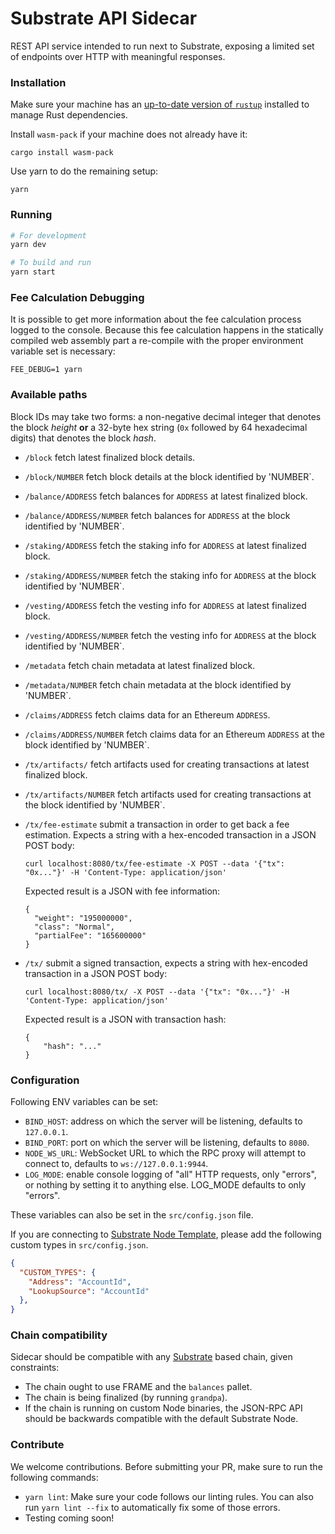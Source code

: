 # Substrate API Sidecar

REST API service intended to run next to Substrate, exposing a limited set of endpoints over HTTP
with meaningful responses.

### Installation

Make sure your machine has an
[up-to-date version of `rustup`](https://www.rust-lang.org/tools/install) installed to manage Rust
dependencies.

Install `wasm-pack` if your machine does not already have it:

```
cargo install wasm-pack
```

Use yarn to do the remaining setup:

```
yarn
```

### Running

```bash
# For development
yarn dev

# To build and run
yarn start
```

### Fee Calculation Debugging

It is possible to get more information about the fee calculation process logged to
the console. Because this fee calculation happens in the statically compiled web assembly part
a re-compile with the proper environment variable set is necessary:

```
FEE_DEBUG=1 yarn
```

### Available paths

Block IDs may take two forms: a non-negative decimal integer that denotes the block _height_ **or**
a 32-byte hex string (`0x` followed by 64 hexadecimal digits) that denotes the block _hash_.

- `/block` fetch latest finalized block details.

- `/block/NUMBER` fetch block details at the block identified by 'NUMBER`.

- `/balance/ADDRESS` fetch balances for `ADDRESS` at latest finalized block.

- `/balance/ADDRESS/NUMBER` fetch balances for `ADDRESS` at the block identified by 'NUMBER`.

- `/staking/ADDRESS` fetch the staking info for `ADDRESS` at latest finalized block.

- `/staking/ADDRESS/NUMBER` fetch the staking info for `ADDRESS` at the block identified by 'NUMBER`.

- `/vesting/ADDRESS` fetch the vesting info for `ADDRESS` at latest finalized block.

- `/vesting/ADDRESS/NUMBER` fetch the vesting info for `ADDRESS` at the block identified by 'NUMBER`.

- `/metadata` fetch chain metadata at latest finalized block.

- `/metadata/NUMBER` fetch chain metadata at the block identified by 'NUMBER`.

- `/claims/ADDRESS` fetch claims data for an Ethereum `ADDRESS`.

- `/claims/ADDRESS/NUMBER` fetch claims data for an Ethereum `ADDRESS` at the block identified by 'NUMBER`.

- `/tx/artifacts/` fetch artifacts used for creating transactions at latest finalized block.

- `/tx/artifacts/NUMBER` fetch artifacts used for creating transactions at the block identified by 'NUMBER`.

- `/tx/fee-estimate` submit a transaction in order to get back a fee estimation. Expects a string
  with a hex-encoded transaction in a JSON POST body:
  ```
  curl localhost:8080/tx/fee-estimate -X POST --data '{"tx": "0x..."}' -H 'Content-Type: application/json'
  ```
  Expected result is a JSON with fee information:
  ```
  {
    "weight": "195000000",
    "class": "Normal",
    "partialFee": "165600000"
  }
  ```

- `/tx/` submit a signed transaction, expects a string with hex-encoded transaction in a JSON POST
  body:
  ```
  curl localhost:8080/tx/ -X POST --data '{"tx": "0x..."}' -H 'Content-Type: application/json'
  ```
  Expected result is a JSON with transaction hash:
  ```
  {
      "hash": "..."
  }
  ```

### Configuration

Following ENV variables can be set:

- `BIND_HOST`: address on which the server will be listening, defaults to `127.0.0.1`.
- `BIND_PORT`: port on which the server will be listening, defaults to `8080`.
- `NODE_WS_URL`: WebSocket URL to which the RPC proxy will attempt to connect to, defaults to
  `ws://127.0.0.1:9944`.
- `LOG_MODE`: enable console logging of "all" HTTP requests, only "errors", or nothing by setting it to anything else. LOG_MODE defaults to only "errors".

These variables can also be set in the `src/config.json` file.

If you are connecting to
[Substrate Node Template](https://github.com/substrate-developer-hub/substrate-node-template),
please add the following custom types in `src/config.json`.

```json
{
  "CUSTOM_TYPES": {
    "Address": "AccountId",
    "LookupSource": "AccountId"
  },
}

```

### Chain compatibility

Sidecar should be compatible with any [Substrate](https://substrate.dev/) based chain, given
constraints:

- The chain ought to use FRAME and the `balances` pallet.
- The chain is being finalized (by running `grandpa`).
- If the chain is running on custom Node binaries, the JSON-RPC API should be backwards compatible
  with the default Substrate Node.

### Contribute

We welcome contributions. Before submitting your PR, make sure to run the following commands:

- `yarn lint`: Make sure your code follows our linting rules. You can also run `yarn lint --fix` to automatically fix some of those errors.
- Testing coming soon!
